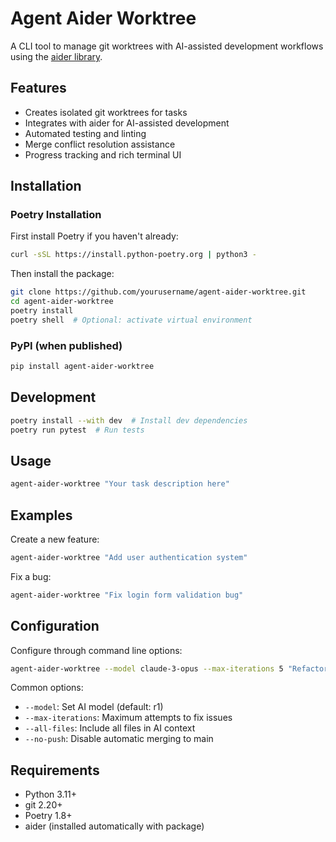 # Agent Aider Worktree

A CLI tool to manage git worktrees with AI-assisted development workflows using the [aider library](https://github.com/paul-gauthier/aider).

## Features

- Creates isolated git worktrees for tasks
- Integrates with aider for AI-assisted development
- Automated testing and linting
- Merge conflict resolution assistance
- Progress tracking and rich terminal UI

## Installation

### Poetry Installation

First install Poetry if you haven't already:
```bash
curl -sSL https://install.python-poetry.org | python3 -
```

Then install the package:
```bash
git clone https://github.com/yourusername/agent-aider-worktree.git
cd agent-aider-worktree
poetry install
poetry shell  # Optional: activate virtual environment
```

### PyPI (when published)
```bash
pip install agent-aider-worktree
```

## Development

```bash
poetry install --with dev  # Install dev dependencies
poetry run pytest  # Run tests
```

## Usage

```bash
agent-aider-worktree "Your task description here"
```

## Examples

Create a new feature:
```bash
agent-aider-worktree "Add user authentication system"
```

Fix a bug:
```bash
agent-aider-worktree "Fix login form validation bug"
```

## Configuration

Configure through command line options:
```bash
agent-aider-worktree --model claude-3-opus --max-iterations 5 "Refactor database layer"
```

Common options:
- `--model`: Set AI model (default: r1)
- `--max-iterations`: Maximum attempts to fix issues
- `--all-files`: Include all files in AI context
- `--no-push`: Disable automatic merging to main

## Requirements

- Python 3.11+
- git 2.20+
- Poetry 1.8+
- aider (installed automatically with package)
